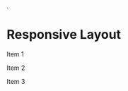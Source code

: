 <!DOCTYPE html>
<html>
<head>
<meta charset="utf-8">
<!--meta name="viewport" content="width=device-width, initial-scale=1"-->.
<title>Responsive Layout</title>





   



</head>
<body>
<h1>Responsive Layout</h1> 
<div class="row"> 
<div class="col-lg-4 col-md-6"><p>Item 1</p></div> 
<div class="col-lg-4 col-md-6"><p>Item 2</p></div> 
<div class="col-lg-4 col-md-6"><p>Item 3</p>
</div>
</div> 
</body>
</html>


